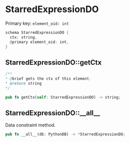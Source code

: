 # StarredExpressionDO

Primary key: `element_oid: int`

```rust
schema StarredExpressionDO {
  ctx: string,
  @primary element_oid: int,
}
```
## StarredExpressionDO::getCtx

```java
/**
* @brief gets the ctx of this element.
* @return string
*/
```
```rust
pub fn getCtx(self: StarredExpressionDO) -> string;
```
## StarredExpressionDO::\_\_all\_\_

Data constraint method.

```rust
pub fn __all__(db: PythonDB) -> *StarredExpressionDO;
```
